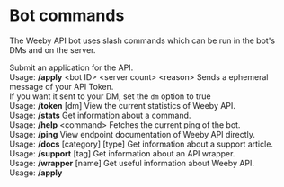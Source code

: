 # Bot commands
The Weeby API bot uses slash commands which can be run in the bot's DMs and on the server.

<DiscordMessages>
    <DiscordMessage profile="bot">
        <template #interactions>
			<DiscordInteraction
				profile="user"
				:command="true"
			>apply</DiscordInteraction>
		</template>
        Submit an application for the API. <br>
        Usage: <strong>/apply</strong> &lt;bot ID&gt; &lt;server count&gt; &lt;reason&gt;
    </DiscordMessage>
    <DiscordMessage profile="bot">
        <template #interactions>
			<DiscordInteraction
				profile="user"
				:command="true"
			>token</DiscordInteraction>
		</template>
        Sends a ephemeral message of your API Token. <br>
        If you want it sent to your DM, set the <code>dm</code> option to true <br>
        Usage: <strong>/token</strong> [dm]
    </DiscordMessage>
    <DiscordMessage profile="bot">
        <template #interactions>
			<DiscordInteraction
				profile="user"
				:command="true"
			>stats</DiscordInteraction>
		</template>
        View the current statistics of Weeby API. <br>
        Usage: <strong>/stats</strong>
    </DiscordMessage>
    <DiscordMessage profile="bot">
        <template #interactions>
			<DiscordInteraction
				profile="user"
				:command="true"
			>help</DiscordInteraction>
		</template>
        Get information about a command. <br>
        Usage: <strong>/help</strong> &lt;command&gt;
    </DiscordMessage>
    <DiscordMessage profile="bot">
        <template #interactions>
			<DiscordInteraction
				profile="user"
				:command="true"
			>ping</DiscordInteraction>
		</template>
        Fetches the current ping of the bot. <br>
        Usage: <strong>/ping</strong>
    </DiscordMessage>
    <DiscordMessage profile="bot">
        <template #interactions>
			<DiscordInteraction
				profile="user"
				:command="true"
			>docs</DiscordInteraction>
		</template>
        View endpoint documentation of Weeby API directly. <br>
        Usage: <strong>/docs</strong> [category] [type]
    </DiscordMessage>
    <DiscordMessage profile="bot">
        <template #interactions>
			<DiscordInteraction
				profile="user"
				:command="true"
			>support</DiscordInteraction>
		</template>
        Get information about a support article. <br>
        Usage: <strong>/support</strong> [tag]
    </DiscordMessage>
    <DiscordMessage profile="bot">
        <template #interactions>
			<DiscordInteraction
				profile="user"
				:command="true"
			>wrapper</DiscordInteraction>
		</template>
        Get information about an API wrapper. <br>
        Usage: <strong>/wrapper</strong> [name]
    </DiscordMessage>
    <DiscordMessage profile="bot">
        <template #interactions>
			<DiscordInteraction
				profile="user"
				:command="true"
			>about</DiscordInteraction>
		</template>
        Get useful information about Weeby API. <br>
        Usage: <strong>/apply</strong>
    </DiscordMessage>
</DiscordMessages>
